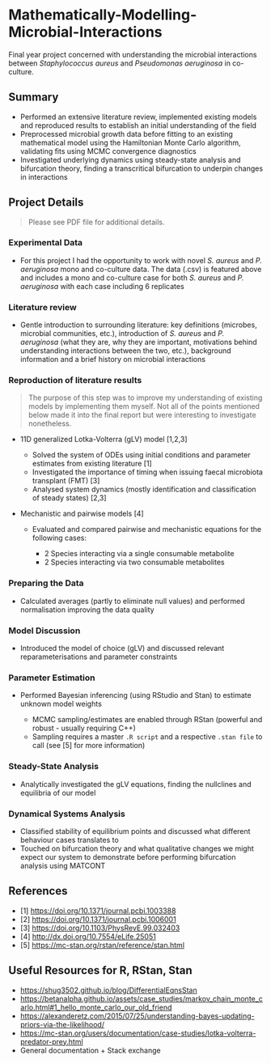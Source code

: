 # Mathematically-Modelling-Microbial-Interactions
Final year project concerned with understanding the microbial interactions between _Staphylococcus aureus_ and _Pseudomonas aeruginosa_ in co-culture.

## Summary
- Performed an extensive literature review, implemented existing models and reproduced results to establish an initial understanding of the field
- Preprocessed microbial growth data before fitting to an existing mathematical model using the Hamiltonian Monte Carlo algorithm, validating fits using MCMC convergence diagnostics
- Investigated underlying dynamics using steady-state analysis and bifurcation theory, finding a transcritical bifurcation to underpin changes in interactions

## Project Details
> Please see PDF file for additional details.

### Experimental Data
- For this project I had the opportunity to work with novel _S. aureus_ and _P. aeruginosa_ mono and co-culture data. The data (.csv) is featured above and includes a mono and co-culture case for both _S. aureus_ and _P. aeruginosa_ with each case including 6 replicates

### Literature review 
- Gentle introduction to surrounding literature: key definitions (microbes, microbial communities, etc.), introduction of _S. aureus_ and _P. aeruginosa_ (what they are, why they are important, motivations behind understanding interactions between the two, etc.), background information and a brief history on microbial interactions

### Reproduction of literature results
> The purpose of this step was to improve my understanding of existing models by implementing them myself. Not all of the points mentioned below made it into the final report but were interesting to investigate nonetheless.

- 11D generalized Lotka-Volterra (gLV) model [1,2,3]
  - Solved the system of ODEs using initial conditions and parameter estimates from existing literature [1]
  - Investigated the importance of timing when issuing faecal microbiota transplant (FMT) [3]
  - Analysed system dynamics (mostly identification and classification of steady states) [2,3]
  
 - Mechanistic and pairwise models [4]
   - Evaluated and compared pairwise and mechanistic equations for the following cases:
     
     - 2 Species interacting via a single consumable metabolite
     - 2 Species interacting via two consumable metabolites

### Preparing the Data
- Calculated averages (partly to eliminate null values) and performed normalisation improving the data quality

### Model Discussion
- Introduced the model of choice (gLV) and discussed relevant reparameterisations and parameter constraints
     
### Parameter Estimation
- Performed Bayesian inferencing (using RStudio and Stan) to estimate unknown model weights
  
  - MCMC sampling/estimates are enabled through RStan (powerful and robust - usually requiring C++)
  - Sampling requires a master `.R script` and a respective `.stan file` to call (see [5] for more information)

### Steady-State Analysis
- Analytically investigated the gLV equations, finding the nullclines and equilibria of our model
  
### Dynamical Systems Analysis
- Classified stability of equilibrium points and discussed what different behaviour cases translates to
- Touched on bifurcation theory and what qualitative changes we might expect our system to demonstrate before performing bifurcation analysis using MATCONT
 
 ## References
 - [1] https://doi.org/10.1371/journal.pcbi.1003388
 - [2] https://doi.org/10.1371/journal.pcbi.1006001
 - [3] https://doi.org/10.1103/PhysRevE.99.032403
 - [4] http://dx.doi.org/10.7554/eLife.25051
 - [5] https://mc-stan.org/rstan/reference/stan.html
 
 ## Useful Resources for R, RStan, Stan
 - https://shug3502.github.io/blog/DifferentialEqnsStan
 - https://betanalpha.github.io/assets/case_studies/markov_chain_monte_carlo.html#1_hello_monte_carlo_our_old_friend
 - https://alexanderetz.com/2015/07/25/understanding-bayes-updating-priors-via-the-likelihood/
 - https://mc-stan.org/users/documentation/case-studies/lotka-volterra-predator-prey.html
 - General documentation + Stack exchange
